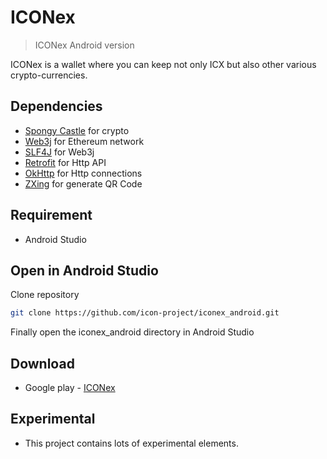 # ICONex
> ICONex Android version

ICONex is a wallet where you can keep not only ICX but also other various crypto-currencies.

## Dependencies
* [Spongy Castle](https://rtyley.github.io/spongycastle/) for crypto
* [Web3j](https://github.com/web3j/web3j) for Ethereum network
* [SLF4J](https://www.slf4j.org/) for Web3j
* [Retrofit](http://square.github.io/retrofit/) for Http API
* [OkHttp](http://square.github.io/okhttp/) for Http connections
* [ZXing](https://github.com/zxing/zxing) for generate QR Code

## Requirement
* Android Studio

## Open in Android Studio
Clone repository
``` sh
git clone https://github.com/icon-project/iconex_android.git
```
Finally open the iconex_android directory in Android Studio

## Download
* Google play - [ICONex](https://play.google.com/store/apps/details?id=foundation.icon.iconex)

## Experimental
* This project contains lots of experimental elements.
